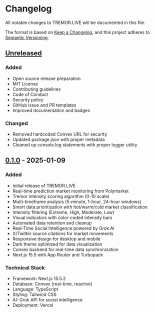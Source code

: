 # Changelog

All notable changes to TREMOR.LIVE will be documented in this file.

The format is based on [Keep a Changelog](https://keepachangelog.com/en/1.1.0/),
and this project adheres to [Semantic Versioning](https://semver.org/spec/v2.0.0.html).

## [Unreleased]

### Added
- Open source release preparation
- MIT License
- Contributing guidelines
- Code of Conduct
- Security policy
- GitHub issue and PR templates
- Improved documentation and badges

### Changed
- Removed hardcoded Convex URL for security
- Updated package.json with proper metadata
- Cleaned up console.log statements with proper logger utility

## [0.1.0] - 2025-01-09

### Added
- Initial release of TREMOR.LIVE
- Real-time prediction market monitoring from Polymarket
- Tremor intensity scoring algorithm (0-10 scale)
- Multi-timeframe analysis (5-minute, 1-hour, 24-hour windows)
- Smart data prioritization with hot/warm/cold market classification
- Intensity filtering (Extreme, High, Moderate, Low)
- Visual indicators with color-coded intensity bars
- Automated data retention and cleanup
- Real-Time Social Intelligence powered by Grok AI
- X/Twitter source citations for market movements
- Responsive design for desktop and mobile
- Dark theme optimized for data visualization
- Convex backend for real-time data synchronization
- Next.js 15.5 with App Router and Turbopack

### Technical Stack
- Framework: Next.js 15.5.2
- Database: Convex (real-time, reactive)
- Language: TypeScript
- Styling: Tailwind CSS
- AI: Grok API for social intelligence
- Deployment: Vercel

[Unreleased]: https://github.com/sculptdotfun/tremor/compare/v0.1.0...HEAD
[0.1.0]: https://github.com/sculptdotfun/tremor/releases/tag/v0.1.0